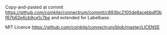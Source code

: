 Copy-and-pasted at commit https://github.com/coinkite/connectrum/commit/c893bc2100de6acebbdf0bf67b62e6cb9ce1c7be and extended for Labelbase.

MIT Licence https://github.com/coinkite/connectrum/blob/master/LICENSE
